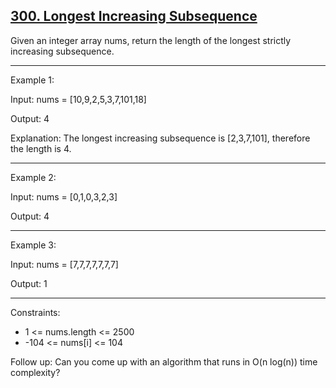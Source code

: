 ## [300. Longest Increasing Subsequence](https://leetcode.com/problems/longest-increasing-subsequence/description/)

Given an integer array nums, return the length of the longest strictly increasing subsequence.

 
---
Example 1:

Input: nums = [10,9,2,5,3,7,101,18]

Output: 4

Explanation: The longest increasing subsequence is [2,3,7,101], therefore the length is 4.

---
Example 2:

Input: nums = [0,1,0,3,2,3]

Output: 4

---
Example 3:

Input: nums = [7,7,7,7,7,7,7]

Output: 1
 
---
Constraints:
- 1 <= nums.length <= 2500
- -104 <= nums[i] <= 104
 

Follow up: Can you come up with an algorithm that runs in O(n log(n)) time complexity?
